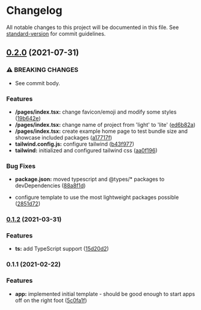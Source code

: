 # Changelog

All notable changes to this project will be documented in this file. See [standard-version](https://github.com/conventional-changelog/standard-version) for commit guidelines.

## [0.2.0](https://github.com/dayvista/next-lite/compare/v0.1.2...v0.2.0) (2021-07-31)


### ⚠ BREAKING CHANGES

* See commit body.

### Features

* **/pages/index.tsx:** change favicon/emoji and modify some styles ([19b642e](https://github.com/dayvista/next-lite/commit/19b642e57d6761603bf21275872e8e0c20d7e437))
* **/pages/index.tsx:** change name of project from 'light' to 'lite' ([ed6b82a](https://github.com/dayvista/next-lite/commit/ed6b82aa7a1cabde2e68a008e8d3828d6333d566))
* **/pages/index.tsx:** create example home page to test bundle size and showcase included packages ([a17717f](https://github.com/dayvista/next-lite/commit/a17717f5a80bc0fb20d33dce16778cc7e6c9af2e))
* **tailwind.config.js:** configure tailwind ([b43f977](https://github.com/dayvista/next-lite/commit/b43f977efd0403158054131133704e16ab303b9f))
* **tailwind:** initialized and configured tailwind css ([aa0f196](https://github.com/dayvista/next-lite/commit/aa0f1961321c8638b2c20fd120b7852f816059c9))


### Bug Fixes

* **package.json:** moved typescript and @types/* packages to devDependencies ([88a8f1d](https://github.com/dayvista/next-lite/commit/88a8f1ddf421869e25a9274395b92eab31eb5089))


* configure template to use the most lightweight packages possible ([2851d72](https://github.com/dayvista/next-lite/commit/2851d72e9954665c50d165fcbfe16c3a7a20c9c1))

### [0.1.2](https://github.com/dayvista/next.js-template/compare/v0.1.1...v0.1.2) (2021-03-31)


### Features

* **ts:** add TypeScript support ([15d20d2](https://github.com/dayvista/next.js-template/commit/15d20d2ff3dae0b2d53794edd85742fed91f8dcd))

### 0.1.1 (2021-02-22)


### Features

* **app:** implemented initial template - should be good enough to start apps off on the right foot ([5c0fa1f](https://github.com/SEO-for-Real-Estate-Investors/next.js-template/commit/5c0fa1f71504981ef4ab2f31d3241c7adcbbceda))
